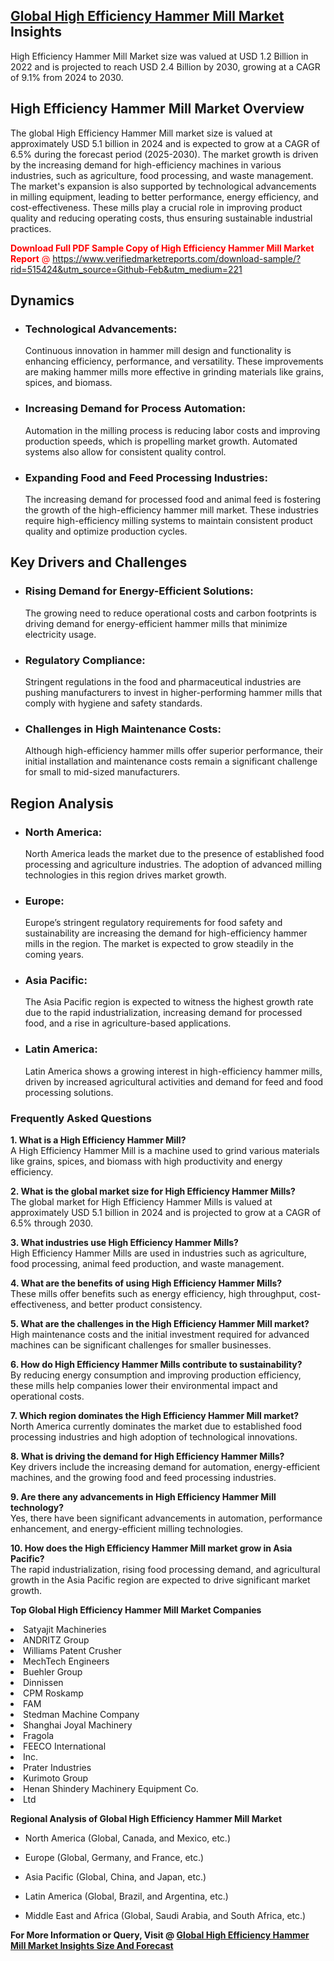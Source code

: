 <h2><a href="https://www.verifiedmarketreports.com/download-sample/?rid=515424&amp;utm_source=Github&amp;utm_medium=221" target="_blank">Global High Efficiency Hammer Mill Market</a> Insights</h2><p>High Efficiency Hammer Mill Market size was valued at USD 1.2 Billion in 2022 and is projected to reach USD 2.4 Billion by 2030, growing at a CAGR of 9.1% from 2024 to 2030.</p><p> <h2>High Efficiency Hammer Mill Market Overview</h2> <p>The global High Efficiency Hammer Mill market size is valued at approximately USD 5.1 billion in 2024 and is expected to grow at a CAGR of 6.5% during the forecast period (2025-2030). The market growth is driven by the increasing demand for high-efficiency machines in various industries, such as agriculture, food processing, and waste management. The market's expansion is also supported by technological advancements in milling equipment, leading to better performance, energy efficiency, and cost-effectiveness. These mills play a crucial role in improving product quality and reducing operating costs, thus ensuring sustainable industrial practices.</p> <p><p><span class=""><span style="color: #ff0000;"><strong>Download Full PDF Sample Copy of High Efficiency Hammer Mill Market Report</strong> @ </span><a href="https://www.verifiedmarketreports.com/download-sample/?rid=515424&amp;utm_source=Github-Feb&amp;utm_medium=221" target="_blank">https://www.verifiedmarketreports.com/download-sample/?rid=515424&amp;utm_source=Github-Feb&amp;utm_medium=221</a></span></p></p> <h2>Dynamics</h2> <ul> <li><h3>Technological Advancements:</h3> Continuous innovation in hammer mill design and functionality is enhancing efficiency, performance, and versatility. These improvements are making hammer mills more effective in grinding materials like grains, spices, and biomass.</li> <li><h3>Increasing Demand for Process Automation:</h3> Automation in the milling process is reducing labor costs and improving production speeds, which is propelling market growth. Automated systems also allow for consistent quality control.</li> <li><h3>Expanding Food and Feed Processing Industries:</h3> The increasing demand for processed food and animal feed is fostering the growth of the high-efficiency hammer mill market. These industries require high-efficiency milling systems to maintain consistent product quality and optimize production cycles.</li> </ul> <h2>Key Drivers and Challenges</h2> <ul> <li><h3>Rising Demand for Energy-Efficient Solutions:</h3> The growing need to reduce operational costs and carbon footprints is driving demand for energy-efficient hammer mills that minimize electricity usage.</li> <li><h3>Regulatory Compliance:</h3> Stringent regulations in the food and pharmaceutical industries are pushing manufacturers to invest in higher-performing hammer mills that comply with hygiene and safety standards.</li> <li><h3>Challenges in High Maintenance Costs:</h3> Although high-efficiency hammer mills offer superior performance, their initial installation and maintenance costs remain a significant challenge for small to mid-sized manufacturers.</li> </ul> <h2>Region Analysis</h2> <ul> <li><h3>North America:</h3> North America leads the market due to the presence of established food processing and agriculture industries. The adoption of advanced milling technologies in this region drives market growth.</li> <li><h3>Europe:</h3> Europe’s stringent regulatory requirements for food safety and sustainability are increasing the demand for high-efficiency hammer mills in the region. The market is expected to grow steadily in the coming years.</li> <li><h3>Asia Pacific:</h3> The Asia Pacific region is expected to witness the highest growth rate due to the rapid industrialization, increasing demand for processed food, and a rise in agriculture-based applications.</li> <li><h3>Latin America:</h3> Latin America shows a growing interest in high-efficiency hammer mills, driven by increased agricultural activities and demand for feed and food processing solutions.</li> </ul> <h3>Frequently Asked Questions</h3> <p><strong>1. What is a High Efficiency Hammer Mill?</strong><br>A High Efficiency Hammer Mill is a machine used to grind various materials like grains, spices, and biomass with high productivity and energy efficiency.</p> <p><strong>2. What is the global market size for High Efficiency Hammer Mills?</strong><br>The global market for High Efficiency Hammer Mills is valued at approximately USD 5.1 billion in 2024 and is projected to grow at a CAGR of 6.5% through 2030.</p> <p><strong>3. What industries use High Efficiency Hammer Mills?</strong><br>High Efficiency Hammer Mills are used in industries such as agriculture, food processing, animal feed production, and waste management.</p> <p><strong>4. What are the benefits of using High Efficiency Hammer Mills?</strong><br>These mills offer benefits such as energy efficiency, high throughput, cost-effectiveness, and better product consistency.</p> <p><strong>5. What are the challenges in the High Efficiency Hammer Mill market?</strong><br>High maintenance costs and the initial investment required for advanced machines can be significant challenges for smaller businesses.</p> <p><strong>6. How do High Efficiency Hammer Mills contribute to sustainability?</strong><br>By reducing energy consumption and improving production efficiency, these mills help companies lower their environmental impact and operational costs.</p> <p><strong>7. Which region dominates the High Efficiency Hammer Mill market?</strong><br>North America currently dominates the market due to established food processing industries and high adoption of technological innovations.</p> <p><strong>8. What is driving the demand for High Efficiency Hammer Mills?</strong><br>Key drivers include the increasing demand for automation, energy-efficient machines, and the growing food and feed processing industries.</p> <p><strong>9. Are there any advancements in High Efficiency Hammer Mill technology?</strong><br>Yes, there have been significant advancements in automation, performance enhancement, and energy-efficient milling technologies.</p> <p><strong>10. How does the High Efficiency Hammer Mill market grow in Asia Pacific?</strong><br>The rapid industrialization, rising food processing demand, and agricultural growth in the Asia Pacific region are expected to drive significant market growth.</p> </p><p><strong>Top Global High Efficiency Hammer Mill Market Companies</strong></p><div data-test-id=""><p><li>Satyajit Machineries</li><li> ANDRITZ Group</li><li> Williams Patent Crusher</li><li> MechTech Engineers</li><li> Buehler Group</li><li> Dinnissen</li><li> CPM Roskamp</li><li> FAM</li><li> Stedman Machine Company</li><li> Shanghai Joyal Machinery</li><li> Fragola</li><li> FEECO International</li><li> Inc.</li><li> Prater Industries</li><li> Kurimoto Group</li><li> Henan Shindery Machinery Equipment Co.</li><li>Ltd</li></p><div><strong>Regional Analysis of&nbsp;Global High Efficiency Hammer Mill Market</strong></div><ul><li dir="ltr"><p dir="ltr">North America&nbsp;(Global, Canada, and Mexico, etc.)</p></li><li dir="ltr"><p dir="ltr">Europe (Global, Germany, and France, etc.)</p></li><li dir="ltr"><p dir="ltr">Asia Pacific&nbsp;(Global, China, and Japan, etc.)</p></li><li dir="ltr"><p dir="ltr">Latin America&nbsp;(Global, Brazil, and Argentina, etc.)</p></li><li dir="ltr">Middle East and Africa&nbsp;(Global, Saudi Arabia, and South Africa, etc.)</li></ul><p><strong>For More Information or Query, Visit @&nbsp;</strong><strong><a href="https://www.verifiedmarketreports.com/product/high-efficiency-hammer-mill-market/?utm_source=Github&amp;utm_medium=221" target="_blank">Global High Efficiency Hammer Mill Market Insights Size And Forecast</a></strong></p></div>
